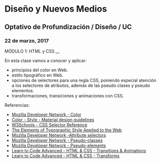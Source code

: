 # Diseño y Nuevos Medios

## Optativo de Profundización / Diseño / UC

### 22 de marzo, 2017

MÓDULO 1: HTML y CSS
__

En esta clase vamos a conocer y aplicar:

- principios del color en Web.
- estilo tipográfico en Web.
- opciones de selectores para una regla CSS, poniendo especial atención a los selectores de atributos, además de las pseudo clases y pseudo elementos.
- transformaciones, transiciones y animaciones con CSS.

Referencias:
- [Mozilla Developer Network - Color](https://developer.mozilla.org/es/docs/Web/CSS/color_value)
- [Color - Style - Material design guidelines](https://material.io/guidelines/style/color.html#)
- [W3Schools - CSS Selector Reference](https://www.w3schools.com/cssref/css_selectors.asp)
- [The Elements of Typographic Style Applied to the Web](https://webtypography.net/)
- [Mozilla Developer Network -Attribute selectors](https://developer.mozilla.org/en-US/docs/Web/CSS/Attribute_selectors)
- [Mozilla Developer Network - Pseudo-classes](https://developer.mozilla.org/en-US/docs/Web/CSS/pseudo-classes)
- [Mozilla Developer Network - Pseudo-elements](https://developer.mozilla.org/en-US/docs/Web/CSS/Pseudo-elements)
- [Learn to Code Advanced - HTML & CSS - Transitions & Animations](http://learn.shayhowe.com/advanced-html-css/transitions-animations/)
- [Learn to Code Advanced - HTML & CSS - Transforms](http://learn.shayhowe.com/advanced-html-css/css-transforms/)
